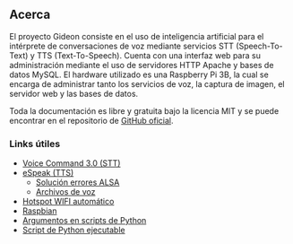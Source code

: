 ## Acerca
El proyecto Gideon consiste en el uso de inteligencia artificial para el intérprete de conversaciones de voz mediante servicios STT (Speech-To-Text) y TTS (Text-To-Speech). Cuenta con una interfaz web para su administración mediante el uso de servidores HTTP Apache y bases de datos MySQL. El hardware utilizado es una Raspberry Pi 3B, la cual se encarga de administrar tanto los servicios de voz, la captura de imagen, el servidor web y las bases de datos.

Toda la documentación es libre y gratuita bajo la licencia MIT y se puede encontrar en el repositorio de [GitHub oficial](http://github.com/luxarts/Gideon).

### Links útiles
- [Voice Command 3.0 (STT)](http://stevenhickson.blogspot.com.ar/2013/06/voice-command-v30-for-raspberry-pi.html)
- [eSpeak (TTS)](http://espeak.sourceforge.net)
  - [Solución errores ALSA](https://www.raspberrypi.org/forums/viewtopic.php?p=913285#p913285)
  - [Archivos de voz](http://espeak.sourceforge.net/voices.html)
- [Hotspot WIFI automático](http://www.raspberryconnect.com/network/item/315-rpi3-auto-wifi-hotspot-if-no-internet)
- [Raspbian](https://www.raspberrypi.org/downloads/raspbian/)
- [Argumentos en scripts de Python](https://www.cyberciti.biz/faq/python-command-line-arguments-argv-example/)
- [Script de Python ejecutable](https://www.modmypi.com/blog/how-to-make-python-programs-executable)
